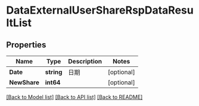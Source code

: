 # DataExternalUserShareRspDataResultList

## Properties

Name | Type | Description | Notes
------------ | ------------- | ------------- | -------------
**Date** | **string** | 日期 | [optional] 
**NewShare** | **int64** |  | [optional] 

[[Back to Model list]](../README.md#documentation-for-models) [[Back to API list]](../README.md#documentation-for-api-endpoints) [[Back to README]](../README.md)



